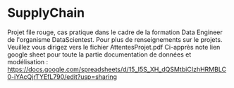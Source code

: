 # SupplyChain
Projet file rouge, cas pratique dans le cadre de la formation Data Engineer de l'organisme DataScientest.
Pour plus de renseignements sur le projets. Veuillez vous dirigez vers le fichier AttentesProjet.pdf
Ci-apprès note lien google sheet pour toute la partie documentation de données et modélisation :
https://docs.google.com/spreadsheets/d/15_I5S_XH_dQSMtbiCIzhHRMBLC0-iYAcQjrTYEfL790/edit?usp=sharing
